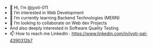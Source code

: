- 👋 Hi, I’m @jyoti-011
- 👀 I’m interested in Web Development
- 🌱 I’m currently learning Backend Technologies (MERN)
- 💞️ I’m looking to collaborate on Web dev Projects
- And also deeply interested in Software Quality Testing
- 📫 How to reach me
  LinkedIn : https://www.linkedin.com/in/jyoti-pal-4390312b7

<!---
jyoti-011/jyoti-011 is a ✨ special ✨ repository because its `README.md` (this file) appears on your GitHub profile.
You can click the Preview link to take a look at your changes.
--->
